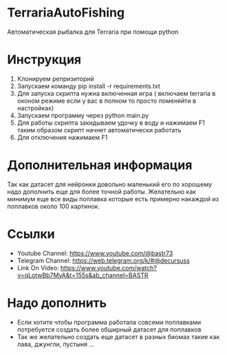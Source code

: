 # TerrariaAutoFishing
Автоматическая рыбалка для Terraria при помощи python

# Инструкция

1) Клонируем репризиторий
2) Запускаем команду pip install -r requirements.txt
3) Для запуска скрипта нужна включенная игра ( включаем terraria в оконом режиме если у вас в полном то просто поменяйти в настройках)
4) Запускаем программу через python main.py
5) Для работы скрипта закидываем удочку в воду и нажимаем F1 таким образом скрипт начнет автоматически работать
6) Для отключения нажимаем F1

# Дополнительная информация

Так как датасет для нейронки довольно маленький его по хорошему надо дополнить еще для более точной работы. Желательно как минимум еще все виды поплавка которые есть примерно накаждой из поплавков около 100 картинок.

# Ссылки

* Youtube Channel: https://www.youtube.com/@bastr73
* Telegram Channel: https://web.telegram.org/k/#@decursuss
* Link On Video: https://www.youtube.com/watch?v=qLotwBb7MyA&t=155s&ab_channel=BASTR

# Надо дополнить

* Если хотите чтобы программа работала совсеми поплавками потребуется создать более обширный датасет для поплавков
* Так же желательно создать еще датасет в разных биомах такие как лава, джунгли, пустыня ...
